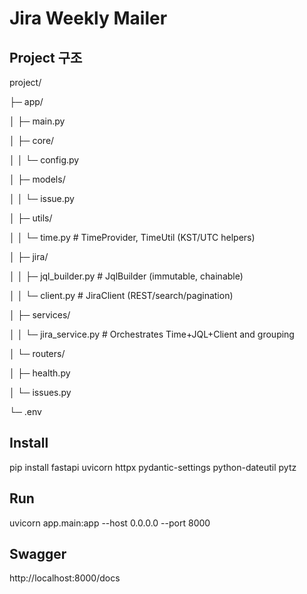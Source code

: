 # Jira Weekly Mailer 
## Project 구조

project/

├─ app/

│   ├─ main.py

│   ├─ core/

│   │    └─ config.py

│   ├─ models/

│   │    └─ issue.py

│   ├─ utils/

│   │    └─ time.py              # TimeProvider, TimeUtil (KST/UTC helpers)

│   ├─ jira/

│   │    ├─ jql_builder.py       # JqlBuilder (immutable, chainable)

│   │    └─ client.py            # JiraClient (REST/search/pagination)

│   ├─ services/

│   │    └─ jira_service.py      # Orchestrates Time+JQL+Client and grouping

│   └─ routers/

│        ├─ health.py

│        └─ issues.py

└─ .env

## Install

pip install fastapi uvicorn httpx pydantic-settings python-dateutil pytz

## Run

uvicorn app.main:app --host 0.0.0.0 --port 8000

## Swagger

http://localhost:8000/docs